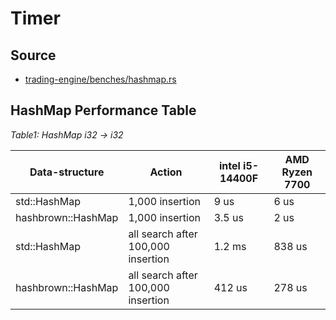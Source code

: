 # Timer

## Source
- [trading-engine/benches/hashmap.rs](./trading-engine/benches/hashmap.rs)

## HashMap Performance Table 

*Table1: HashMap i32 -> i32*

| Data-structure | Action | intel i5-14400F | AMD Ryzen 7700 |
|-----------------|--------|--------------|-----|
| std::HashMap | 1,000 insertion | 9 us | 6 us |
| hashbrown::HashMap | 1,000 insertion | 3.5 us | 2 us | 
| std::HashMap | all search after 100,000 insertion | 1.2 ms | 838 us |
| hashbrown::HashMap | all search after 100,000 insertion | 412 us | 278 us | 
